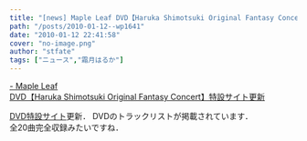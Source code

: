 ```yaml
---
title: "[news] Maple Leaf DVD【Haruka Shimotsuki Original Fantasy Concert】特設サイト更新"
path: "/posts/2010-01-12--wp1641"
date: "2010-01-12 22:41:58"
cover: "no-image.png"
author: "stfate"
tags: ["ニュース","霜月はるか"]
---
```


<style type="text/css">
<!--
p {white-space: pre-wrap};
-->
</style>

<a  href="http://shimotsukin.com/" target="_blank">- Maple Leaf DVD【Haruka Shimotsuki Original Fantasy Concert】特設サイト更新</a>
<div ><a href="http://www.team-e.co.jp/sp/ofc2009_dvd/" target="_blank">DVD特設サイト</a>更新．
DVDのトラックリストが掲載されています．
<div >全20曲完全収録みたいですね．</div></div>